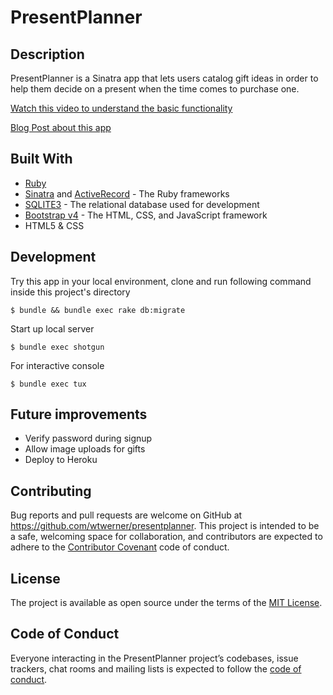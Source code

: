 # PresentPlanner

## Description

PresentPlanner is a Sinatra app that lets users catalog gift ideas in order to help them decide on a present when the time comes to purchase one.

[Watch this video to understand the basic functionality](https://VIDEOLINK.com)

[Blog Post about this app](https://BLOGLINK.com)

## Built With

* [Ruby](https://www.ruby-lang.org/)
* [Sinatra](http://sinatrarb.com/) and [ActiveRecord](https://apidock.com/rails/ActiveRecord/Base) - The Ruby frameworks
* [SQLITE3](https://www.sqlite.org/) - The relational database used for development
* [Bootstrap v4](https://getbootstrap.com/) - The HTML, CSS, and JavaScript framework
* HTML5 & CSS

## Development

Try this app in your local environment, clone and run following command inside this project's directory

    $ bundle && bundle exec rake db:migrate

Start up local server

    $ bundle exec shotgun 

For interactive console

    $ bundle exec tux

## Future improvements
* Verify password during signup
* Allow image uploads for gifts
* Deploy to Heroku

## Contributing

Bug reports and pull requests are welcome on GitHub at https://github.com/wtwerner/presentplanner. This project is intended to be a safe, welcoming space for collaboration, and contributors are expected to adhere to the [Contributor Covenant](https://contributor-covenant.org/) code of conduct.

## License

The project is available as open source under the terms of the [MIT License](https://opensource.org/licenses/MIT).

## Code of Conduct

Everyone interacting in the PresentPlanner project’s codebases, issue trackers, chat rooms and mailing lists is expected to follow the [code of conduct](https://www.contributor-covenant.org/version/1/4/code-of-conduct).